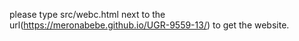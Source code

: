 please type src/webc.html next to the url(https://meronabebe.github.io/UGR-9559-13/) to get the website.
